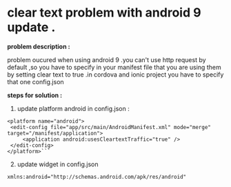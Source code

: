 # clear text problem with android 9 update .

**problem description :**
	

problem oucured when using android 9 .you can't use http request by default ,so you have to specify in your manifest file that you are using them by setting clear text to true .in cordova and ionic project you have to specify that one config.json

**steps for solution :**

 1. update platform android in config.json :
 

 ```
<platform name="android">
  <edit-config file="app/src/main/AndroidManifest.xml" mode="merge" target="/manifest/application">
      <application android:usesCleartextTraffic="true" />
  </edit-config>
</platform>```
```

 2. update widget in config.json
```
xmlns:android="http://schemas.android.com/apk/res/android"
```

